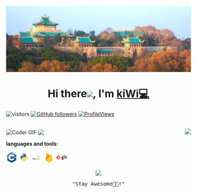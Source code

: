 <img align="center" alt="JPG" src="https://github.com/kivvvv/kivvvv/blob/main/whu.jpg?raw=true" width="3000" height="180" />

<h1 align="center">Hi there<img
src="https://github.com/blackcater/blackcater/raw/main/images/Hi.gif" height="32" />, I'm <a href="https://www.blackcater.win/" target="_blank">kiWi💻</a> 
</h1>

![visitors](https://visitor-badge.glitch.me/badge?page_id=kivvvv.kivvvv)
[![GitHub followers](https://img.shields.io/github/followers/kivvvv?label=Follow&style=social)](https://github.com/kivvvv/?tab=follow)
[![ProfileViews](https://komarev.com/ghpvc/?username=kivvvv&color=red&style=flat)](https://komarev.com/ghpvc/?username=kivvvv)


<br />

<img align="center" src="https://media.giphy.com/media/SWoSkN6DxTszqIKEqv/giphy.gif" alt="Coder GIF" width="500">

<a href="https://github.com/anuraghazra/github-readme-stats">
  <img align="center" src="https://github-readme-stats.vercel.app/api?username=kivvvv&count_private=true&show_icons=true"/>
</a>
<a href="https://github.com/anuraghazra/github-readme-stats">
  <img align="right" src="https://github-readme-stats.vercel.app/api/top-langs/?username=kivvvv&langs_count=8&count_private=true&show_icon=true&layout=compact&hide=javascript,html,css,CoffeeScript&card_width=350" />
</a>


**languages and tools:**  

<code><img height="30" src="https://raw.githubusercontent.com/github/explore/80688e429a7d4ef2fca1e82350fe8e3517d3494d/topics/cpp/cpp.png"></code>
<code><img height="30" src="https://raw.githubusercontent.com/github/explore/80688e429a7d4ef2fca1e82350fe8e3517d3494d/topics/python/python.png"></code>
<code><img height="30" src="https://raw.githubusercontent.com/github/explore/80688e429a7d4ef2fca1e82350fe8e3517d3494d/topics/mysql/mysql.png"></code>
<code><img height="30" src="https://raw.githubusercontent.com/github/explore/80688e429a7d4ef2fca1e82350fe8e3517d3494d/topics/firebase/firebase.png"></code>
<code><img height="30" src="https://raw.githubusercontent.com/github/explore/80688e429a7d4ef2fca1e82350fe8e3517d3494d/topics/git/git.png"></code>

<p align="center">
  <a href="ziweiwang@whu.edu.cn">
    <img align="center" src="https://github.com/blackcater/blackcater/raw/main/images/social-gmail.svg" height="40" />
  </a>
</p>

<samp>
    <p align="center">
        "Stay Awesome👨‍💻!"
    </p>
</samp>
